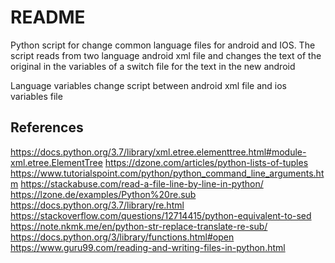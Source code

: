 # README

Python script for change common language files for android and IOS. The script reads from two language android xml file and changes the text of the original in the variables of a switch file for the text in the new android

Language variables change script between android xml file and ios variables file

## References

https://docs.python.org/3.7/library/xml.etree.elementtree.html#module-xml.etree.ElementTree
https://dzone.com/articles/python-lists-of-tuples
https://www.tutorialspoint.com/python/python_command_line_arguments.htm
https://stackabuse.com/read-a-file-line-by-line-in-python/
https://lzone.de/examples/Python%20re.sub
https://docs.python.org/3.7/library/re.html
https://stackoverflow.com/questions/12714415/python-equivalent-to-sed
https://note.nkmk.me/en/python-str-replace-translate-re-sub/
https://docs.python.org/3/library/functions.html#open
https://www.guru99.com/reading-and-writing-files-in-python.html

